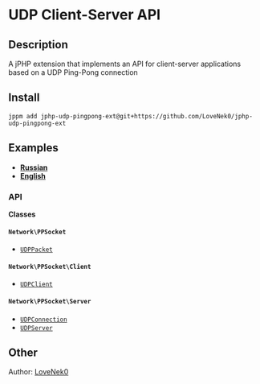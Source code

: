 # UDP Client-Server API
## Description
A jPHP extension that implements an API for client-server applications based on a UDP Ping-Pong connection

## Install
```
jppm add jphp-udp-pingpong-ext@git+https://github.com/LoveNek0/jphp-udp-pingpong-ext
```

## Examples
- [**Russian**](examples/RU-README.md)
- [**English**](examples/EN-README.md)

### API
**Classes**

#### `Network\PPSocket`
- [`UDPPacket`](classes/Network/PPSocket/UDPPacket.md)

#### `Network\PPSocket\Client`
- [`UDPClient`](classes/Network/PPSocket/Client/UDPClient.md)

#### `Network\PPSocket\Server`
- [`UDPConnection`](classes/Network/PPSocket/Server/UDPConnection.md)
- [`UDPServer`](classes/Network/PPSocket/Server/UDPServer.md)



## Other
Author: [LoveNek0](https://github.com/LoveNek0)
